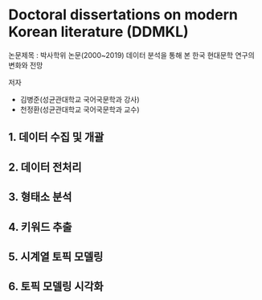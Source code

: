 # Doctoral dissertations on modern Korean literature (DDMKL)
논문제목 : 박사학위 논문(2000~2019) 데이터 분석을 통해 본 한국 현대문학 연구의 변화와 전망

저자
* 김병준(성균관대학교 국어국문학과 강사)
* 천정환(성균관대학교 국어국문학과 교수)

## 1. 데이터 수집 및 개괄

## 2. 데이터 전처리

## 3. 형태소 분석

## 4. 키워드 추출

## 5. 시계열 토픽 모델링

## 6. 토픽 모델링 시각화

